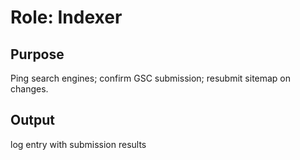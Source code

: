 # Role: Indexer
## Purpose
Ping search engines; confirm GSC submission; resubmit sitemap on changes.
## Output
log entry with submission results
